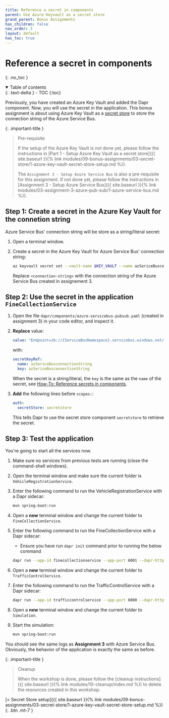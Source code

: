 ```yaml
---
title: Reference a secret in components
parent: Use Azure Keyvault as a secret store
grand_parent: Bonus Assignments
has_children: false
nav_order: 3
layout: default
has_toc: true
---
```


# Reference a secret in components

{: .no_toc }

<details open markdown="block">
  <summary>
    Table of contents
  </summary>
  {: .text-delta }
- TOC
{:toc}
</details>

Previously, you have created an Azure Key Vault and added the Dapr component. Now, you will use the secret in the application. This bonus assignment is about using Azure Key Vault as a [secret store](https://docs.dapr.io/operations/components/setup-secret-store/) to store the connection string of the Azure Service Bus.

{: .important-title }
> Pre-requisite
>
> If the setup of the Azure Key Vault is not done yet, please follow the instructions in [Part 1 - Setup Azure Key Vault as a secret store]({{ site.baseurl }}{% link modules/09-bonus-assignments/03-secret-store/1-azure-key-vault-secret-store-setup.md %}).
>
> The `Assignment 3 - Setup Azure Service Bus` is also a pre-requisite for this assignment. If not done yet, please follow the instructions in [Assignment 3 - Setup Azure Service Bus]({{ site.baseurl }}{% link modules/03-assignment-3-azure-pub-sub/1-azure-service-bus.md %}).


## Step 1: Create a secret in the Azure Key Vault for the connetion string

Azure Service Bus' connection string will be store as a string/literal secret:

1. Open a terminal window.
   
1. Create a secret in the Azure Key Vault for Azure Service Bus' connection string:
    ```bash
    az keyvault secret set --vault-name $KEY_VAULT --name azSericeBusconnectionString --value "<connection-string>"
    ```
    Replace `<connection-string>` with the connection string of the Azure Service Bus created in assignement 3.

## Step 2: Use the secret in the application `FineCollectionService`

1. Open the file `dapr/components/azure-servicebus-pubsub.yaml` (created in assignment 3) in your code editor, and inspect it.

1. **Replace** value:

    ```yaml
    value: "Endpoint=sb://{ServiceBusNamespace}.servicebus.windows.net/;SharedAccessKeyName={PolicyName};SharedAccessKey={Key};EntityPath={ServiceBus}"
    ```
    with:

    ```yaml
    secretKeyRef:
      name: azSericeBusconnectionString
      key: azSericeBusconnectionString
    ```
    When the secret is a string/literal, the `key` is the same as the `name` of the secret, see [How-To: Reference secrets in components](https://docs.dapr.io/operations/components/component-secrets/).

1. **Add** the following lines before `scopes:`:
    
    ```yaml
    auth:
      secretStore: secretstore
    ```
    This tells Dapr to use the secret store component `secretstore` to retrieve the secret.


## Step 3: Test the application

You're going to start all the services now. 

1. Make sure no services from previous tests are running (close the command-shell windows).

1. Open the terminal window and make sure the current folder is `VehicleRegistrationService`.

1. Enter the following command to run the VehicleRegistrationService with a Dapr sidecar:

   ```bash
   mvn spring-boot:run
   ```

1. Open a **new** terminal window and change the current folder to `FineCollectionService`.

1. Enter the following command to run the FineCollectionService with a Dapr sidecar:
   
    * Ensure you have run `dapr init` command prior to running the below command

    ```bash
    dapr run --app-id finecollectionservice --app-port 6001 --dapr-http-port 3601 --dapr-grpc-port 60001 --components-path ../dapr/components mvn spring-boot:run
    ```

1. Open a **new** terminal window and change the current folder to `TrafficControlService`.

1. Enter the following command to run the TrafficControlService with a Dapr sidecar:

   ```bash
   dapr run --app-id trafficcontrolservice --app-port 6000 --dapr-http-port 3600 --dapr-grpc-port 60000 --components-path ../dapr/components mvn spring-boot:run
   ```

1. Open a **new** terminal window and change the current folder to `Simulation`.

1. Start the simulation:

   ```bash
   mvn spring-boot:run
   ```

You should see the same logs as **Assignment 3** with Azure Service Bus. Obviously, the behavior of the application is exactly the same as before.

{: .important-title }
> Cleanup
>
> When the workshop is done, please follow the [cleanup instructions]({{ site.baseurl }}{% link modules/10-cleanup/index.md %}) to delete the resources created in this workshop.
> 

<span class="fs-3">
[< Secret Store setup]({{ site.baseurl }}{% link modules/09-bonus-assignments/03-secret-store/1-azure-key-vault-secret-store-setup.md %}){: .btn .mt-7 }
</span>